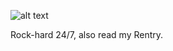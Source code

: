 ![alt text](https://media.discordapp.net/attachments/1019057426688905290/1137117416158150686/dirk2.gif?width=139&height=84)

Rock-hard 24/7, also read my Rentry.

